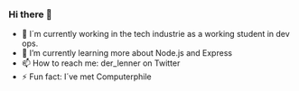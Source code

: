 ### Hi there 👋

- 🔭 I´m currently working in the tech industrie as a working student in dev ops.
- 🌱 I’m currently learning more about Node.js and Express
- 📫 How to reach me: der_lenner on Twitter
- ⚡ Fun fact: I´ve met Computerphile

<!--
**Utvpie/Utvpie** is a ✨ _special_ ✨ repository because its `README.md` (this file) appears on your GitHub profile.

Here are some ideas to get you started:

- 🔭 I’m currently working on 
- 🌱 I’m currently learning ...
- 👯 I’m looking to collaborate on ...
- 🤔 I’m looking for help with ...
- 💬 Ask me about ...
- 📫 How to reach me: ...
- 😄 Pronouns: ...
- ⚡ Fun fact: ...
-->
